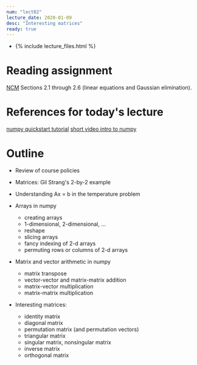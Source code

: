 ```yaml
---
num: "lect02"
lecture_date: 2020-01-09
desc: "Interesting matrices"
ready: true
---
```


* {% include lecture_files.html %}

# Reading assignment

[NCM](http://www.cs.ucsb.edu/~gilbert/cs111/chapters/)
Sections 2.1 through 2.6 (linear equations and Gaussian elimination).


# References for today's lecture

[numpy quickstart tutorial](https://docs.scipy.org/doc/numpy/user/quickstart.html)
[short video intro to numpy](https://www.youtube.com/watch?v=8Mpc9ukltVA)


# Outline

- Review of course policies

- Matrices: Gil Strang's 2-by-2 example
- Understanding Ax = b in the temperature problem

- Arrays in numpy
  - creating arrays
  - 1-dimensional, 2-dimensional, ...
  - reshape
  - slicing arrays
  - fancy indexing of 2-d arrays
  - permuting rows or columns of 2-d arrays

- Matrix and vector arithmetic in numpy
  - matrix transpose
  - vector-vector and matrix-matrix addition
  - matrix-vector multiplication
  - matrix-matrix multiplication

- Interesting matrices: 
   - identity matrix
   - diagonal matrix
   - permutation matrix (and permutation vectors)
   - triangular matrix
   - singular matrix, nonsingular matrix
   - inverse matrix
   - orthogonal matrix

